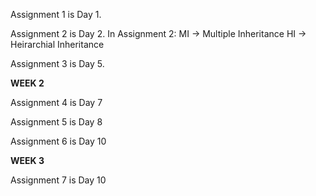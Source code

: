 Assignment 1 is Day 1.

Assignment 2 is Day 2.
In Assignment 2:
MI -> Multiple Inheritance
HI -> Heirarchial Inheritance

Assignment 3 is Day 5.

**WEEK 2**

Assignment 4 is Day 7

Assignment 5 is Day 8

Assignment 6 is Day 10

**WEEK 3**

Assignment 7 is Day 10
